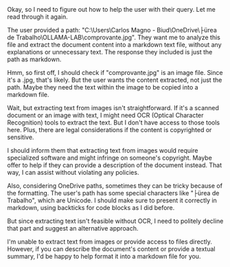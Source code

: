 ﻿<think>
Okay, so I need to figure out how to help the user with their query. Let me read through it again.

The user provided a path: "C:\Users\Carlos Magno - Biud\OneDrive\├ürea de Trabalho\OLLAMA-LAB\comprovante.jpg". They want me to analyze this file and extract the document content into a markdown text file, without any explanations or unnecessary text. The response they included is just the path as markdown.

Hmm, so first off, I should check if "comprovante.jpg" is an image file. Since it's a .jpg, that's likely. But the user wants the content extracted, not just the path. Maybe they need the text within the image to be copied into a markdown file.

Wait, but extracting text from images isn't straightforward. If it's a scanned document or an image with text, I might need OCR (Optical Character Recognition) tools to extract the text. But I don't have access to those tools here. Plus, there are legal considerations if the content is copyrighted or sensitive.

I should inform them that extracting text from images would require specialized software and might infringe on someone's copyright. Maybe offer to help if they can provide a description of the document instead. That way, I can assist without violating any policies.

Also, considering OneDrive paths, sometimes they can be tricky because of the formatting. The user's path has some special characters like "├ürea de Trabalho", which are Unicode. I should make sure to present it correctly in markdown, using backticks for code blocks as I did before.

But since extracting text isn't feasible without OCR, I need to politely decline that part and suggest an alternative approach.
</think>

I'm unable to extract text from images or provide access to files directly. However, if you can describe the document's content or provide a textual summary, I'd be happy to help format it into a markdown file for you.

